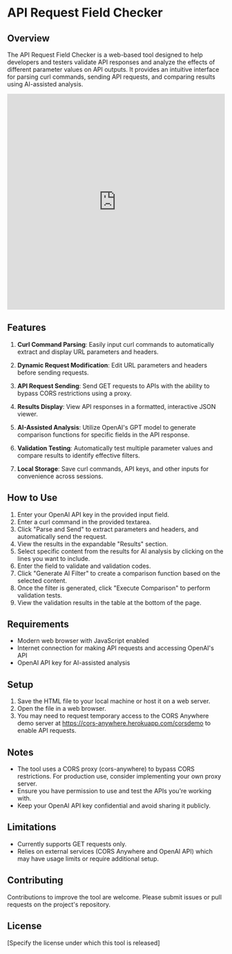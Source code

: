 # API Request Field Checker

## Overview

The API Request Field Checker is a web-based tool designed to help developers and testers validate API responses and analyze the effects of different parameter values on API outputs. It provides an intuitive interface for parsing curl commands, sending API requests, and comparing results using AI-assisted analysis.

<iframe src="https://htmlpreview.github.io/?https://github.com/Wangggym/check_fliter_available/blob/master/index.html" width="100%" height="500" frameborder="0"></iframe>

## Features

1. **Curl Command Parsing**: Easily input curl commands to automatically extract and display URL parameters and headers.

2. **Dynamic Request Modification**: Edit URL parameters and headers before sending requests.

3. **API Request Sending**: Send GET requests to APIs with the ability to bypass CORS restrictions using a proxy.

4. **Results Display**: View API responses in a formatted, interactive JSON viewer.

5. **AI-Assisted Analysis**: Utilize OpenAI's GPT model to generate comparison functions for specific fields in the API response.

6. **Validation Testing**: Automatically test multiple parameter values and compare results to identify effective filters.

7. **Local Storage**: Save curl commands, API keys, and other inputs for convenience across sessions.

## How to Use

1. Enter your OpenAI API key in the provided input field.
2. Enter a curl command in the provided textarea.
3. Click "Parse and Send" to extract parameters and headers, and automatically send the request.
4. View the results in the expandable "Results" section.
5. Select specific content from the results for AI analysis by clicking on the lines you want to include.
6. Enter the field to validate and validation codes.
7. Click "Generate AI Filter" to create a comparison function based on the selected content.
8. Once the filter is generated, click "Execute Comparison" to perform validation tests.
9. View the validation results in the table at the bottom of the page.

## Requirements

- Modern web browser with JavaScript enabled
- Internet connection for making API requests and accessing OpenAI's API
- OpenAI API key for AI-assisted analysis

## Setup

1. Save the HTML file to your local machine or host it on a web server.
2. Open the file in a web browser.
3. You may need to request temporary access to the CORS Anywhere demo server at https://cors-anywhere.herokuapp.com/corsdemo to enable API requests.

## Notes

- The tool uses a CORS proxy (cors-anywhere) to bypass CORS restrictions. For production use, consider implementing your own proxy server.
- Ensure you have permission to use and test the APIs you're working with.
- Keep your OpenAI API key confidential and avoid sharing it publicly.

## Limitations

- Currently supports GET requests only.
- Relies on external services (CORS Anywhere and OpenAI API) which may have usage limits or require additional setup.

## Contributing

Contributions to improve the tool are welcome. Please submit issues or pull requests on the project's repository.

## License

[Specify the license under which this tool is released]
